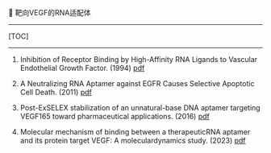 👏 靶向VEGF的RNA适配体

---
[TOC]

---
1. Inhibition of Receptor Binding by High-Affinity RNA Ligands to Vascular Endothelial Growth Factor. (1994) [pdf](靶向VEGF的RNA适配体/bi00200a028.pdf)

2. A Neutralizing RNA Aptamer against EGFR Causes Selective Apoptotic Cell Death. (2011) [pdf](靶向VEGF的RNA适配体/A_Neutralizing_RNA_Aptamer_against_EGFR_Causes.pdf)

3. Post-ExSELEX stabilization of an unnatural-base DNA
aptamer targeting VEGF165 toward pharmaceutical
applications. (2016) [pdf](靶向VEGF的RNA适配体/gkw619.pdf)

4. Molecular mechanism of binding between a therapeuticRNA aptamer and its protein target VEGF: A moleculardynamics study. (2023) [pdf](靶向VEGF的RNA适配体/J_Comput_Chem_-_2023_-_Kalathingal_-_Molecular_mechanism_of_binding_between_a_therapeutic_RNA_aptamer_and_its_protein.pdf)